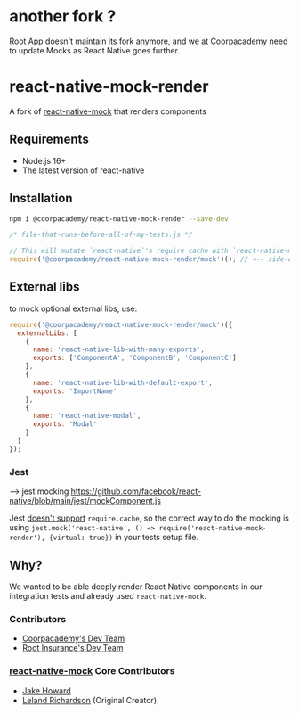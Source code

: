 # another fork ?

Root App doesn't maintain its fork anymore, and we at Coorpacademy need to update Mocks as React Native goes further.

# react-native-mock-render

A fork of [react-native-mock](https://github.com/RealOrangeOne/react-native-mock) that renders components

## Requirements

- Node.js 16+
- The latest version of react-native

## Installation

```bash
npm i @coorpacademy/react-native-mock-render --save-dev
```

```js
/* file-that-runs-before-all-of-my-tests.js */

// This will mutate `react-native`'s require cache with `react-native-mock`'s.
require('@coorpacademy/react-native-mock-render/mock')(); // <-- side-effects!!!
```

## External libs

to mock optional external libs, use:

```js
require('@coorpacademy/react-native-mock-render/mock')({
  externalLibs: [
    {
      name: 'react-native-lib-with-many-exports',
      exports: ['ComponentA', 'ComponentB', 'ComponentC']
    },
    {
      name: 'react-native-lib-with-default-export',
      exports: 'ImportName'
    },
    {
      name: 'react-native-modal',
      exports: 'Modal'
    }
  ]
});

```

### Jest

--> jest mocking <https://github.com/facebook/react-native/blob/main/jest/mockComponent.js>

Jest [doesn't support](https://github.com/Root-App/react-native-mock-render/issues/23) `require.cache`, so the correct way to do the mocking is using `jest.mock('react-native', () => require('react-native-mock-render'), {virtual: true})` in your tests setup file.

## Why?

We wanted to be able deeply render React Native components in our integration tests and already used `react-native-mock`.

### Contributors

- [Coorpacademy's Dev Team](https://coorpacademy.com)
- [Root Insurance's Dev Team](https://joinroot.com)

### [react-native-mock](https://github.com/RealOrangeOne/react-native-mock) Core Contributors

- [Jake Howard](https://github.com/RealOrangeOne)
- [Leland Richardson](https://github.com/lelandrichardson) (Original Creator)
